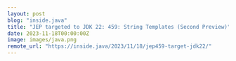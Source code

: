 ```yaml
---
layout: post
blog: "inside.java"
title: "JEP targeted to JDK 22: 459: String Templates (Second Preview)"
date: 2023-11-18T00:00:00Z
image: images/java.png
remote_url: "https://inside.java/2023/11/18/jep459-target-jdk22/"
---
```

